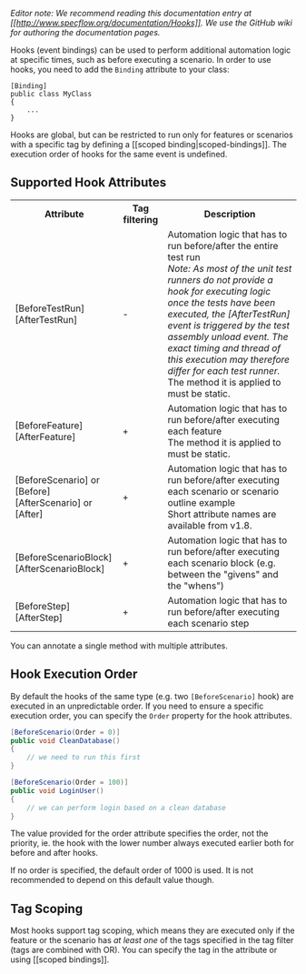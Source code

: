 _Editor note: We recommend reading this documentation entry at [[http://www.specflow.org/documentation/Hooks]]. We use the GitHub wiki for authoring the documentation pages._

Hooks (event bindings) can be used to perform additional automation logic at specific times, such as before executing a scenario. In order to use hooks, you need to add the `Binding` attribute to your class:

```
[Binding]
public class MyClass
{
    ...
}

```

Hooks are global, but can be restricted to run only for features or scenarios with a specific tag by defining a [[scoped binding|scoped-bindings]]. The execution order of hooks for the same event is undefined.

## Supported Hook Attributes

<table>
    <tr>
        <th>Attribute</th>
        <th>Tag filtering</th>
        <th>Description</th>
    </tr>
    <tr>
        <td>[BeforeTestRun]<br/>[AfterTestRun]</td>
        <td>-</td>
        <td>Automation logic that has to run before/after the entire test run<br/>
<i>Note: As most of the unit test runners do not provide a hook for executing logic once the tests have been executed, the [AfterTestRun] event is triggered by the test assembly unload event. The exact timing and thread of this execution may therefore differ for each test runner.</i><br/>
The method it is applied to must be static.
</td>
    </tr>
    <tr>
        <td>[BeforeFeature]<br/>[AfterFeature]</td>
        <td>+</td>
        <td>Automation logic that has to run before/after executing each feature<br/>
The method it is applied to must be static.</td>
    </tr>
    <tr>
        <td>[BeforeScenario] or [Before]<br/>[AfterScenario] or [After]</td>
        <td>+</td>
        <td>Automation logic that has to run before/after executing each scenario or scenario outline example<br/>
            Short attribute names are available from v1.8.</td>
    </tr>
    <tr>
        <td>[BeforeScenarioBlock]<br/>[AfterScenarioBlock]</td>
        <td>+</td>
        <td>Automation logic that has to run before/after executing each scenario block (e.g. between the "givens" and the "whens")</td>
    </tr>
    <tr>
        <td>[BeforeStep]<br/>[AfterStep]</td>
        <td>+</td>
        <td>Automation logic that has to run before/after executing each scenario step</td>
    </tr>
</table>

You can annotate a single method with multiple attributes.

## Hook Execution Order

By default the hooks of the same type (e.g. two `[BeforeScenario]` hook) are executed in an unpredictable order. If you need to ensure a specific execution order, you can specify the `Order` property for the hook attributes.

```c#
[BeforeScenario(Order = 0)]
public void CleanDatabase()
{
    // we need to run this first
}

[BeforeScenario(Order = 100)]
public void LoginUser()
{
    // we can perform login based on a clean database
}
```

The value provided for the order attribute specifies the order, not the priority, ie. the hook with the lower number always executed earlier both for before and after hooks.

If no order is specified, the default order of 1000 is used. It is not recommended to depend on this default value though.

## Tag Scoping

Most hooks support tag scoping, which means they are executed only if the feature or the scenario has *at least one* of the tags specified in the tag filter (tags are combined with OR). You can specify the tag in the attribute or using [[scoped bindings]].
